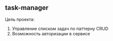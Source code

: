 ## task-manager 

Цель проекта:
  1. Управление списком задач по паттерну CRUD
  2. Возможность авторизации в сервисе
